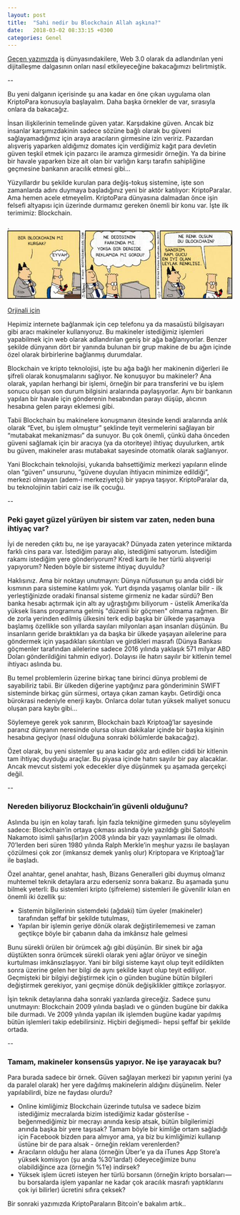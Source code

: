```yaml
---
layout: post
title:  "Sahi nedir bu Blockchain Allah aşkına?"
date:   2018-03-02 08:33:15 +0300
categories: Genel
---
```


[Geçen yazımızda](https://ademimerkezi.com/genel/2018/03/01/Geceleri-uykunuzu-ne-kaciriyor.html) iş dünyasındakilere, Web 3.0 olarak da adlandırılan yeni dijitalleşme dalgasının onları nasıl etkileyeceğine bakacağımızı belirtmiştik. 

--

Bu yeni dalganın içerisinde şu ana kadar en öne çıkan uygulama olan KriptoPara konusuyla başlayalım. Daha başka örnekler de var, sırasıyla onlara da bakacağız. 

İnsan ilişkilerinin temelinde güven yatar. Karşıdakine güven. Ancak biz insanlar karşımızdakinin sadece sözüne bağlı olarak bu güveni sağlayamadığımız için araya aracıların girmesine izin veririz. Pazardan alışveriş yaparken aldığımız domates için verdiğimiz kağıt para devletin güven teşkil etmek için pazarcı ile aramıza girmesidir örneğin. Ya da birine bir havale yaparken bize ait olan bir varlığın karşı tarafın sahipliğine geçmesine bankanın aracılık etmesi gibi... 

Yüzyıllardır bu şekilde kurulan para değiş-tokuş sistemine, işte son zamanlarda adını duymaya başladığınız yeni bir aktör katılıyor: KriptoParalar. Ama hemen acele etmeyelim. KriptoPara dünyasına dalmadan önce işin felsefi altyapısı için üzerinde durmamız gereken önemli bir konu var. İşte ilk terimimiz: Blockchain. 


.
![Dilbert on Blockchain](/assets/dilbert-chain-turkce.jpg)

[Orjinali için](https://cdn.vox-cdn.com/uploads/chorus_asset/file/7310597/dilbert-chain.jpg)


Hepimiz internete bağlanmak için cep telefonu ya da masaüstü bilgisayarı gibi aracı makineler kullanıyoruz. Bu makineler istediğimiz işlemleri yapabilmek için web olarak adlandırılan geniş bir ağa bağlanıyorlar. Benzer şekilde dünyanın dört bir yanında bulunan bir grup makine de bu ağın içinde özel olarak birbirlerine bağlanmış durumdalar.

Blockchain ve kripto teknolojisi, işte bu ağa bağlı her makinenin diğerleri ile şifreli olarak konuşmalarını sağlıyor. Ne konuşuyor bu makineler? Ana olarak, yapılan herhangi bir işlemi, örneğin bir para transferini ve bu işlem sonucu oluşan son durum bilgisini aralarında paylaşıyorlar. Aynı bir bankanın yapılan bir havale için gönderenin hesabından parayı düşüp, alıcının hesabına gelen parayı eklemesi gibi. 

Tabii Blockchain bu makinelere konuşmanın ötesinde kendi aralarında anlık olarak “Evet, bu işlem olmuştur” şeklinde teyit vermelerini sağlayan bir “mutabakat mekanizması” da sunuyor. Bu çok önemli, çünkü daha önceden güveni sağlamak için bir aracıya (ya da otoriteye) ihtiyaç duyulurken, artık bu güven, makineler arası mutabakat sayesinde otomatik olarak sağlanıyor.

Yani Blockchain teknolojisi, yukarıda bahsettiğimiz merkezi yapıların elinde olan “güven” unsurunu, “güvene duyulan ihtiyacın minimize edildiği”,  merkezi olmayan (adem-i merkeziyetçi) bir yapıya taşıyor. KriptoParalar da, bu teknolojinin tabiri caiz ise ilk çocuğu. 

--

### Peki gayet güzel yürüyen bir sistem var zaten, neden buna ihtiyaç var?

İyi de nereden çıktı bu, ne işe yarayacak? Dünyada zaten yeterince miktarda farklı cins para var. İstediğim parayı alıp, istediğimi satıyorum. İstediğim rakamı istediğim yere gönderiyorum? Kredi kartı ile her türlü alışverişi yapıyorum? Neden böyle bir sisteme ihtiyaç duyuldu?

Haklısınız. Ama bir noktayı unutmayın: Dünya nüfusunun şu anda ciddi bir kısmının para sistemine katılımı yok. Yurt dışında yaşamış olanlar bilir - ilk yerleştiğinizde oradaki finansal sisteme girmeniz ne kadar sürdü? Ben banka hesabı açtırmak için altı ay uğraştığımı biliyorum - üstelik Amerika’da yüksek lisans programına gelmiş "düzenli bir göçmen" olmama rağmen. Bir de zorla yerinden edilmiş ülkesini terk edip başka bir ülkede yaşamaya başlamış özellikle son yıllarda sayıları milyonları aşan insanları düşünün. Bu insanların geride bıraktıkları ya da başka bir ülkede yaşayan ailelerine para göndermek için yaşadıkları sıkıntıları ve girdikleri masrafı (Dünya Bankası göçmenler tarafından ailelerine sadece 2016 yılında yaklaşık 571 milyar ABD Doları gönderildiğini tahmin ediyor). Dolayısı ile hatırı sayılır bir kitlenin temel ihtiyacı aslında bu. 

Bu temel problemlerin üzerine birkaç tane birinci dünya problemi de sayabiliriz tabii. Bir ülkeden diğerine yaptığınız para gönderiminin SWIFT sisteminde birkaç gün sürmesi, ortaya çıkan zaman kaybı. Getirdiği onca bürokrasi nedeniyle enerji kaybı. Onlarca dolar tutan yüksek maliyet sonucu oluşan para kaybı gibi...

Söylemeye gerek yok sanırım, Blockchain bazlı Kriptoağ’lar sayesinde paranız dünyanın neresinde olursa olsun dakikalar içinde bir başka kişinin hesabına geçiyor (nasıl olduğuna sonraki bölümlerde bakacağız). 

Özet olarak, bu yeni sistemler şu ana kadar göz ardı edilen ciddi bir kitlenin tam ihtiyaç duyduğu araçlar. Bu piyasa içinde hatırı sayılır bir pay alacaklar. Ancak mevcut sistemi yok edecekler diye düşünmek şu aşamada gerçekçi değil. 

--


### Nereden biliyoruz Blockchain’in güvenli olduğunu?

Aslında bu işin en kolay tarafı. İşin fazla tekniğine girmeden şunu söyleyelim sadece: Blockchain’in ortaya çıkması aslında öyle yazıldığı gibi Satoshi Nakamoto isimli şahıs(lar)ın 2008 yılında bir yazı yayınlaması ile olmadı. 70’lerden beri süren 1980 yılında Ralph Merkle’in meşhur yazısı ile başlayan çözülmesi çok zor (imkansız demek yanlış olur) Kriptopara ve Kriptoağ’lar ile başladı. 

Özel anahtar, genel anahtar, hash, Bizans Generalleri gibi duymuş olmanız muhtemel teknik detaylara arzu ederseniz sonra bakarız. Bu aşamada şunu bilmek yeterli: Bu sistemleri kripto (şifreleme) sistemleri ile güvenilir kılan en önemli iki özellik şu: 
* Sistemin bilgilerinin sistemdeki (ağdaki) tüm üyeler (makineler) tarafından şeffaf bir şekilde tutulması, 
* Yapılan bir işlemin geriye dönük olarak değiştirilememesi ve zaman geçtikçe böyle bir çabanın daha da imkânsız hale gelmesi

Bunu sürekli örülen bir örümcek ağı gibi düşünün. Bir sinek bir ağa düştükten sonra örümcek sürekli olarak yeni ağlar örüyor ve sineğin kurtulması imkânsızlaşıyor. Yani bir bilgi sisteme kayıt olup teyit edildikten sonra üzerine gelen her bilgi de aynı şekilde kayıt olup teyit ediliyor. Geçmişteki bir bilgiyi değiştirmek için o günden bugüne bütün bilgileri değiştirmek gerekiyor, yani geçmişe dönük değişiklikler gittikçe zorlaşıyor. 

İşin teknik detaylarına daha sonraki yazılarda gireceğiz. Sadece şunu unutmayın: Blockchain 2009 yılında başladı ve o günden bugüne bir dakika bile durmadı. Ve 2009 yılında yapılan ilk işlemden bugüne kadar yapılmış bütün işlemleri takip edebilirsiniz. Hiçbiri değişmedi- hepsi şeffaf bir şekilde ortada. 

--


### Tamam, makineler konsensüs yapıyor. Ne işe yarayacak bu? 

Para burada sadece bir örnek. Güven sağlayan merkezi bir yapının yerini (ya da paralel olarak) her yere dağılmış makinelerin aldığını düşünelim. Neler yapılabilirdi, bize ne faydası olurdu? 
* Online kimliğimiz Blockchain üzerinde tutulsa ve sadece bizim istediğimiz mecralarda bizim istediğimiz kadar gösterilse - beğenmediğimiz bir mecrayı anında kesip atsak, bütün bilgilerimizi anında başka bir yere taşısak? Tamam böyle bir kimliğe ortam sağladığı için Facebook bizden para almıyor ama, ya biz bu kimliğimizi kullanıp üstüne bir de para alsak - örneğin reklam verenlerden?
* Aracıların olduğu her alana (örneğin Über'e ya da  iTunes App Store’a yüksek komisyon (şu anda %30'larda!) ödeyeceğimize bunu olabildiğince aza (örneğin %1’e) indirsek?
* Yüksek işlem ücreti isteyen her türlü borsanın (örneğin kripto borsaları — bu borsalarda işlem yapanlar ne kadar çok aracılık masrafı yaptıklarını çok iyi bilirler) ücretini sıfıra çeksek?

Bir sonraki yazımızda KriptoParaların Bitcoin'e bakalım artık.. 
